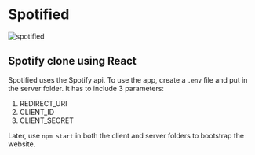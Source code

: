 # Spotified

![spotified](https://user-images.githubusercontent.com/41537302/114931668-60b0b180-9deb-11eb-89b5-8ed406f01e9c.png)

## Spotify clone using React

Spotified uses the Spotify api. To use the app, create a ```.env``` file and put in the server folder. It has to include 3 parameters:

1.  REDIRECT_URI
2.  CLIENT_ID
3.  CLIENT_SECRET

Later, use ```npm start``` in both the client and server folders to bootstrap the website.
